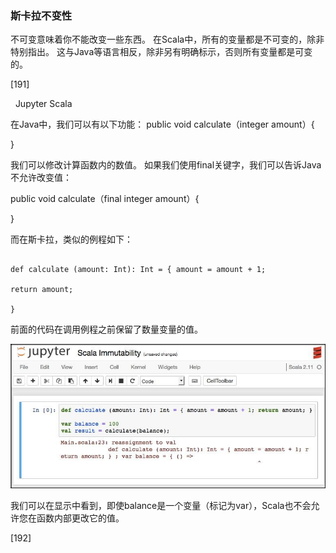 ### 斯卡拉不变性

不可变意味着你不能改变一些东西。 在Scala中，所有的变量都是不可变的，除非特别指出。 这与Java等语言相反，除非另有明确标示，否则所有变量都是可变的。
 



[191]

 
Jupyter Scala

在Java中，我们可以有以下功能：
public void calculate（integer amount）{

}

我们可以修改计算函数内的数值。 如果我们使用final关键字，我们可以告诉Java不允许改变值：

public void calculate（final integer amount）{

}

而在斯卡拉，类似的例程如下：



```

def calculate (amount: Int): Int = { amount = amount + 1;

return amount;

}

```


前面的代码在调用例程之前保留了数量变量的值。

![](/assets/沟通.jpg)

我们可以在显示中看到，即使balance是一个变量（标记为var），Scala也不会允许您在函数内部更改它的值。
 






[192]